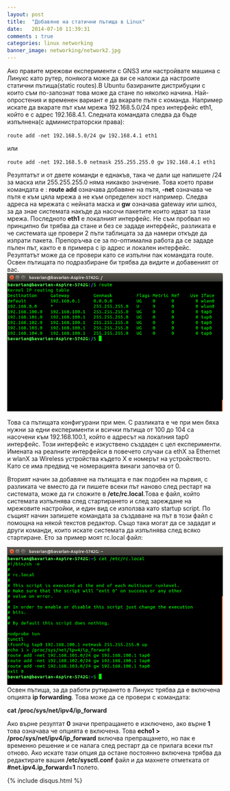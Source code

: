 ```yaml
---
layout: post
title:  "Добавяне на статични пътища в Linux"
date:   2014-07-10 11:39:31
comments : true
categories: linux networking
banner_image: networking/network2.jpg
---
```

Ако правите мрежови експерименти с GNS3 или настройвате машина с Линукс като рутер, понякога може да ви се наложи да настроите статични пътища(static routes).В Ubuntu базираните дистрибуции с които съм по-запознат това може да стане по няколко начина.
Най-опростения и временен вариант е да вкарате пътя с команда. Например искате да вкарате път към мрежа 192.168.5.0/24 през интерфейс eth1, който е с адрес 192.168.4.1. Следната командата следва да бъде изпълнена(с администраторски права):

`route add -net 192.168.5.0/24 gw 192.168.4.1 eth1`

или

`route add -net 192.168.5.0 netmask 255.255.255.0 gw 192.168.4.1 eth1`



Резултатът и от двете команди е еднакъв, така че дали ще напишете /24 за маска или 255.255.255.0 няма никакво значение.
Това което прави командата е :
**route add** означава добавяне на пътя, **-net** означава че пътя е към цяла мрежа а не към определен хост например. Следва адреса на мрежата с нейната маска и **gw** означава gateway или шлюз, за да знае системата накъде да насочи пакетите които идват за тази мрежа. Последното **eth1** е локалният интерфейс. Не съм пробвал но принципно би трябва да стане и без се зададе интерфейс, разликата е че системата ще провери 2 пъти таблицата за да намери откъде да изпрати пакета.
Препоръчва се за по-оптимална работа да се зададе пълен път, както е в примера с ip адрес и локален интерфейс. Резултатът може да се провери като се изпълни пак командата route.
Освен пътищата по подразбиране би трябва да видите и добавеният от вас.
![route](https://github.com/etem/etem.github.io/raw/master/assets/images/route1.png)

Това са пътищата конфигурани при мен. С разликата е че при мен бяха нужни за едни експерименти и всички пътища от 100 до 104 са насочени към 192.168.100.1, който е адресът на локалния tap0 интерфейс. Този интерфейс е изкуствено създаден с цел експерименти. Имената на реалните интерфейси в повечето случаи са ethX за Ethernet и wlanX за Wireless устройства където X е номерът на устройството. Като се има предвид че номерацията винаги започва от 0.



Вторият начин за добавяне на пътищата е пак подобен на първия, с разликата че вместо да ги пишете всеки път наново след рестарт на системата, може да ги сложите в **/etc/rc.local**.Това е файл, който системата изпълнява след стартирането и след зареждане на мрежовите настройки, и един вид се използва като startup script. По същият начин запишете командата за създаване на път в този файл с помощна на някой текстов редактор. Също така могат да се зададат и други команди, които искате системата да изпълнява след всяко стартиране. Ето за пример моят rc.local файл:

![route2](https://github.com/etem/etem.github.io/raw/master/assets/images/route2.png)
Освен пътища, за да работи рутирането в Линукс трябва да е включена опцията **ip forwarding**. Това може да се провери с командата:

**cat /proc/sys/net/ipv4/ip_forward**

Ако върне резултат **0** значи препращането е изключено, ако върне **1** това означава че опцията е включена. Това **echo1 > /proc/sys/net/ipv4/ip_forward**
включва препращането, но пак е временно решение и се налага след рестарт да се прилага всеки път отново. Ако искате тази опция да остане постоянно включена трябва да редактирате вашия **/etc/sysctl.conf** файл и да махнете отметката от **#net.ipv4.ip_forward=1** полето.


{% include disqus.html %}
